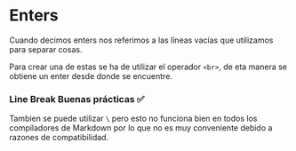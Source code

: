 # Enters

Cuando decimos enters nos referimos a las líneas vacías que utilizamos para separar cosas.

Para crear una de estas se ha de utilizar el operador `<br>`, de eta manera se obtiene un enter desde donde se encuentre.


### Line Break Buenas prácticas ✅

Tambien se puede utilizar `\` pero esto no funciona bien en todos los compiladores de Markdown por lo que no es muy conveniente debido a razones de compatibilidad.
